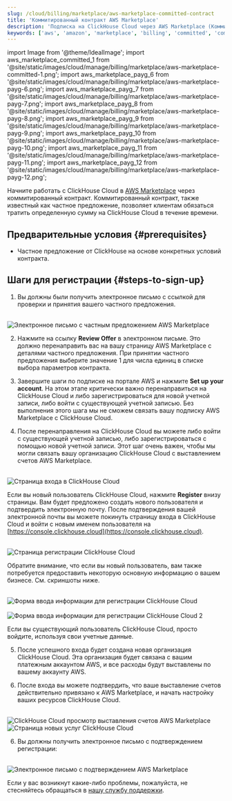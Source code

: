 ```yaml
---
slug: /cloud/billing/marketplace/aws-marketplace-committed-contract
title: 'Коммитированный контракт AWS Marketplace'
description: 'Подписка на ClickHouse Cloud через AWS Marketplace (Коммитированный контракт)'
keywords: ['aws', 'amazon', 'marketplace', 'billing', 'committed', 'committed contract']
---
```


import Image from '@theme/IdealImage';
import aws_marketplace_committed_1 from '@site/static/images/cloud/manage/billing/marketplace/aws-marketplace-committed-1.png';
import aws_marketplace_payg_6 from '@site/static/images/cloud/manage/billing/marketplace/aws-marketplace-payg-6.png';
import aws_marketplace_payg_7 from '@site/static/images/cloud/manage/billing/marketplace/aws-marketplace-payg-7.png';
import aws_marketplace_payg_8 from '@site/static/images/cloud/manage/billing/marketplace/aws-marketplace-payg-8.png';
import aws_marketplace_payg_9 from '@site/static/images/cloud/manage/billing/marketplace/aws-marketplace-payg-9.png';
import aws_marketplace_payg_10 from '@site/static/images/cloud/manage/billing/marketplace/aws-marketplace-payg-10.png';
import aws_marketplace_payg_11 from '@site/static/images/cloud/manage/billing/marketplace/aws-marketplace-payg-11.png';
import aws_marketplace_payg_12 from '@site/static/images/cloud/manage/billing/marketplace/aws-marketplace-payg-12.png';

Начните работать с ClickHouse Cloud в [AWS Marketplace](https://aws.amazon.com/marketplace) через коммитированный контракт. Коммитированный контракт, также известный как частное предложение, позволяет клиентам обязаться тратить определенную сумму на ClickHouse Cloud в течение времени.

## Предварительные условия {#prerequisites}

- Частное предложение от ClickHouse на основе конкретных условий контракта.

## Шаги для регистрации {#steps-to-sign-up}

1. Вы должны были получить электронное письмо с ссылкой для проверки и принятия вашего частного предложения.

<br />

<Image img={aws_marketplace_committed_1} size="md" alt="Электронное письмо с частным предложением AWS Marketplace" border/>

<br />

2. Нажмите на ссылку **Review Offer** в электронном письме. Это должно перенаправить вас на вашу страницу AWS Marketplace с деталями частного предложения. При принятии частного предложения выберите значение 1 для числа единиц в списке выбора параметров контракта. 

3. Завершите шаги по подписке на портале AWS и нажмите **Set up your account**. На этом этапе критически важно перенаправиться на ClickHouse Cloud и либо зарегистрироваться для новой учетной записи, либо войти с существующей учетной записью. Без выполнения этого шага мы не сможем связать вашу подписку AWS Marketplace с ClickHouse Cloud.

4. После перенаправления на ClickHouse Cloud вы можете либо войти с существующей учетной записью, либо зарегистрироваться с помощью новой учетной записи. Этот шаг очень важен, чтобы мы могли связать вашу организацию ClickHouse Cloud с выставлением счетов AWS Marketplace.

<br />

<Image img={aws_marketplace_payg_6} size="md" alt="Страница входа в ClickHouse Cloud" border/>

<br />

Если вы новый пользователь ClickHouse Cloud, нажмите **Register** внизу страницы. Вам будет предложено создать нового пользователя и подтвердить электронную почту. После подтверждения вашей электронной почты вы можете покинуть страницу входа в ClickHouse Cloud и войти с новым именем пользователя на [https://console.clickhouse.cloud](https://console.clickhouse.cloud).

<br />

<Image img={aws_marketplace_payg_7} size="md" alt="Страница регистрации ClickHouse Cloud" border/>

<br />

Обратите внимание, что если вы новый пользователь, вам также потребуется предоставить некоторую основную информацию о вашем бизнесе. См. скриншоты ниже.

<br />

<Image img={aws_marketplace_payg_8} size="md" alt="Форма ввода информации для регистрации ClickHouse Cloud" border/>

<br />

<br />

<Image img={aws_marketplace_payg_9} size="md" alt="Форма ввода информации для регистрации ClickHouse Cloud 2" border/>

<br />

Если вы существующий пользователь ClickHouse Cloud, просто войдите, используя свои учетные данные.

5. После успешного входа будет создана новая организация ClickHouse Cloud. Эта организация будет связана с вашим платежным аккаунтом AWS, и все расходы будут выставлены по вашему аккаунту AWS.

6. После входа вы можете подтвердить, что ваше выставление счетов действительно привязано к AWS Marketplace, и начать настройку ваших ресурсов ClickHouse Cloud.

<br />

<Image img={aws_marketplace_payg_10} size="md" alt="ClickHouse Cloud просмотр выставления счетов AWS Marketplace" border/>

<br />

<Image img={aws_marketplace_payg_11} size="md" alt="Страница новых услуг ClickHouse Cloud" border/>

<br />

6. Вы должны получить электронное письмо с подтверждением регистрации:

<br />

<Image img={aws_marketplace_payg_12} size="md" alt="Электронное письмо с подтверждением AWS Marketplace" border/>

<br />

Если у вас возникнут какие-либо проблемы, пожалуйста, не стесняйтесь обращаться в [ нашу службу поддержки](https://clickhouse.com/support/program).
